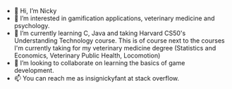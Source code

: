 - 👋 Hi, I’m Nicky
- 👀 I’m interested in gamification applications, veterinary medicine and psychology.
- 🌱 I’m currently learning C, Java and taking Harvard CS50's Understanding Technology course.
      This is of course next to the courses I'm currently taking for my veterinary medicine degree (Statistics and Economics, Veterinary Public Health, Locomotion)
- 💞️ I’m looking to collaborate on learning the basics of game development.
- 📫 You can reach me as insignickyfant at stack overflow.

<!---
insignickyfant/insignickyfant is a ✨ special ✨ repository because its `README.md` (this file) appears on your GitHub profile.
You can click the Preview link to take a look at your changes.
--->
